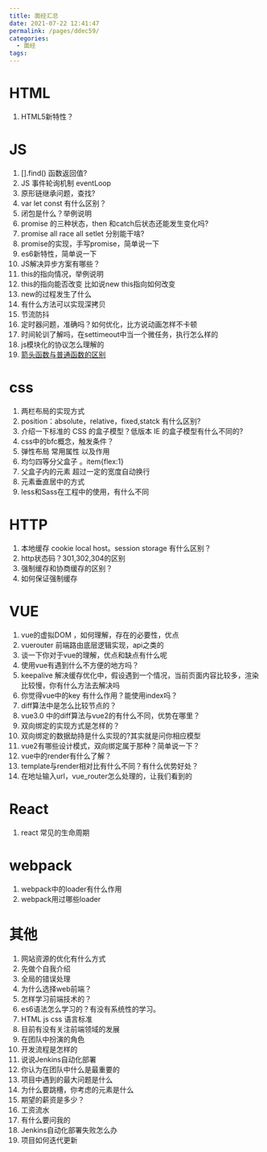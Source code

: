```yaml
---
title: 面经汇总
date: 2021-07-22 12:41:47
permalink: /pages/ddec59/
categories:
  - 面经
tags:
---
```


# HTML

1. HTML5新特性？

# JS

1. [].find() 函数返回值?
2. JS 事件轮询机制 eventLoop
3. 原形链继承问题，查找?
4. var let const 有什么区别？
5. 闭包是什么？举例说明
6. promise 的三种状态，then 和catch后状态还能发生变化吗?
7. promise all race all setlet 分别能干啥?
8. promise的实现，手写promise，简单说一下
9. es6新特性，简单说一下
10. JS解决异步方案有哪些？
11. this的指向情况，举例说明
12. this的指向能否改变 比如说new  this指向如何改变
13. new的过程发生了什么
14. 有什么方法可以实现深拷贝
15. 节流防抖
16. 定时器问题，准确吗？如何优化，比方说动画怎样不卡顿
17. 时间轮训了解吗，在settimeout中当一个微任务，执行怎么样的
18. js模块化的协议怎么理解的
19. [箭头函数与普通函数的区别](/pages/d27411/)

# css

1. 两栏布局的实现方式
2. position：absolute，relative，fixed,statck 有什么区别?
3. 介绍一下标准的 CSS 的盒子模型？低版本 IE 的盒子模型有什么不同的?
4. css中的bfc概念，触发条件？
5. 弹性布局 常用属性 以及作用
6. 均匀四等分父盒子 。item{flex:1}
7. 父盒子内的元素 超过一定的宽度自动换行
8. 元素垂直居中的方式
9. less和Sass在工程中的使用，有什么不同

# HTTP

1. 本地缓存 cookie local host。session storage 有什么区别？
2. http状态码？301,302,304的区别
3. 强制缓存和协商缓存的区别？
4. 如何保证强制缓存



# VUE

1. vue的虚拟DOM ，如何理解，存在的必要性，优点
2. vuerouter 前端路由底层逻辑实现，api之类的
3. 谈一下你对于vue的理解，优点和缺点有什么呢
4. 使用vue有遇到什么不方便的地方吗？
5. keepalive 解决缓存优化中，假设遇到一个情况，当前页面内容比较多，渲染比较慢，你有什么方法去解决吗
6. 你觉得vue中的key 有什么作用？能使用index吗？
7. diff算法中是怎么比较节点的？
8. vue3.0 中的diff算法与vue2的有什么不同，优势在哪里？
9. 双向绑定的实现方式是怎样的？
10. 双向绑定的数据劫持是什么实现的?其实就是问你相应模型
11. vue2有哪些设计模式，双向绑定属于那种？简单说一下？
12. vue中的render有什么了解？
13. template与render相对比有什么不同？有什么优势好处？
14. 在地址输入url，vue_router怎么处理的，让我们看到的



# React

1. react 常见的生命周期

# webpack

1. webpack中的loader有什么作用
2. webpack用过哪些loader 

# 其他

1. 网站资源的优化有什么方式
2. 先做个自我介绍
3. 全局的错误处理
4. 为什么选择web前端？
5. 怎样学习前端技术的？
6. es6语法怎么学习的？有没有系统性的学习。
7. HTML js css 语言标准
8. 目前有没有关注前端领域的发展
9. 在团队中扮演的角色
10. 开发流程是怎样的
11. 说说Jenkins自动化部署
12. 你认为在团队中什么是最重要的
13. 项目中遇到的最大问题是什么
14. 为什么要跳槽，你考虑的元素是什么
15. 期望的薪资是多少？
16. 工资流水
17. 有什么要问我的
18. Jenkins自动化部署失败怎么办
19. 项目如何迭代更新